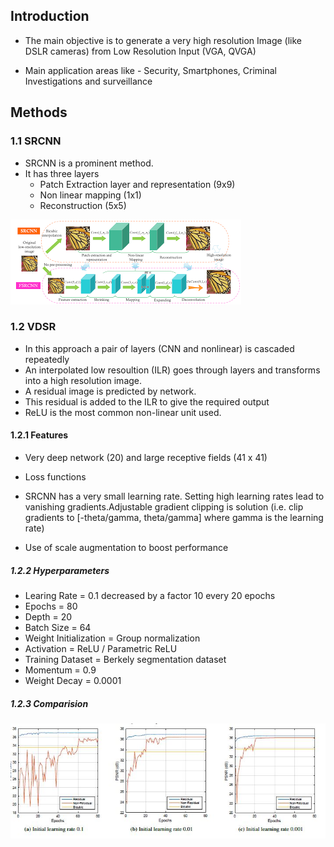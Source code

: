## Introduction
- The main objective is to generate a very high resolution Image (like DSLR cameras) from Low Resolution Input (VGA, QVGA)

- Main application areas like - Security, Smartphones, Criminal Investigations and surveillance
  
## Methods
### 1.1 SRCNN
- SRCNN is a prominent method.
- It has three layers  
    - Patch Extraction layer and representation (9x9)
    - Non linear mapping (1x1)
    - Reconstruction (5x5)

![](resources/vdsr1.png)

### 1.2 VDSR

- In this approach a pair of layers (CNN and nonlinear) is cascaded repeatedly
- An interpolated low resoultion (ILR) goes through layers and transforms into a high resolution image.
- A residual image is predicted by network.
- This residual is added to the ILR to give the required output
- ReLU is the most common non-linear unit used.

#### 1.2.1 Features
- Very deep network (20) and large receptive fields (41 x 41)
- Loss functions
- SRCNN has a very small learning rate. Setting high learning rates lead to vanishing gradients.Adjustable gradient clipping is solution (i.e. clip gradients to [-theta/gamma, theta/gamma] where gamma is the learning rate)
  
- Use of scale augmentation to boost performance
##### 1.2.2 Hyperparameters

- Learing Rate = 0.1 decreased by a factor 10 every 20 epochs
- Epochs = 80
- Depth = 20
- Batch Size = 64
- Weight Initialization = Group normalization
- Activation = ReLU / Parametric ReLU
- Training Dataset = Berkely segmentation dataset
- Momentum = 0.9
- Weight Decay = 0.0001

##### 1.2.3 Comparision

![](resources/vdsr1.JPG)
